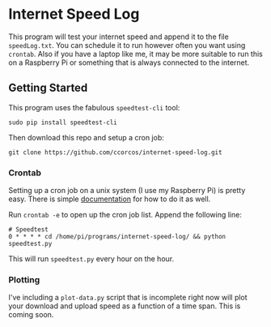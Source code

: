 # Internet Speed Log

This program will test your internet speed and append it to the file `speedLog.txt`.
You can schedule it to run however often you want using `crontab`. Also if you have
a laptop like me, it may be more suitable to run this on a Raspberry Pi or something
that is always connected to the internet.

## Getting Started

This program uses the fabulous `speedtest-cli` tool:

    sudo pip install speedtest-cli

Then download this repo and setup a cron job:

    git clone https://github.com/ccorcos/internet-speed-log.git

### Crontab

Setting up a cron job on a unix system (I use my Raspberry Pi) is pretty easy. There is simple [documentation](http://www.raspberrypi.org/documentation/linux/usage/cron.md) for
how to do it as well.

Run `crontab -e` to open up the cron job list. Append the following line:

```
# Speedtest
0 * * * * cd /home/pi/programs/internet-speed-log/ && python speedtest.py
```

This will run `speedtest.py` every hour on the hour.

### Plotting

I've including a `plot-data.py` script that is incomplete right now will plot your
download and upload speed as a function of a time span. This is coming soon.
